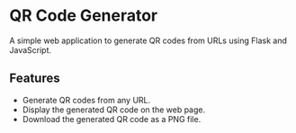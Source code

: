 # QR Code Generator

A simple web application to generate QR codes from URLs using Flask and JavaScript.

## Features

- Generate QR codes from any URL.
- Display the generated QR code on the web page.
- Download the generated QR code as a PNG file.


